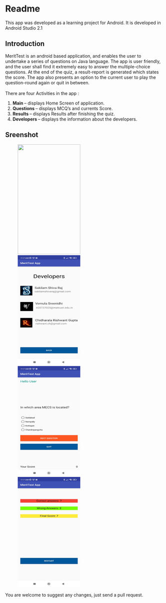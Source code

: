# Readme
This app was developed as a learning project for Android. It is developed in Android Studio 2.1<br>

## Introduction
MeritTest is an android based application, and enables the user to undertake a series of questions on Java language. The app is user friendly, and the user shall find it extremely easy to answer the multiple-choice questions. At the end of the quiz, a result-report is generated which states the score. The app also presents an option to the current user to play the question-round again or quit in between.<br>
<br>There are four Activities in the app :<br>
<ol>
<li> <b>Main </b>– displays Home Screen of application.
<li> <b>Questions </b>– displays MCQ’s and currents Score.
<li> <b>Results </b>– displays Results after finishing the quiz.
<li> <b>Developers </b>– displays the information about the developers.</ol>

## Sreenshot

<p id="img_cont">
	<img src="https://github.com/ShivaRajSakilam/MeritTest-Android-App/screenshot/logo.jpg" width = "200" height= "350" hspace=40>
	<img src="/screenshot/developers.jpg" width = "200" height= "350" hspace=40>
	<img src="/screenshot/qn.jpg" width = "200" height= "350" hspace=40>
	<img src="/screenshot/result.jpg" width = "200" height= "350" hspace=40>
</p>


You are welcome to suggest any changes, just send a pull request.

